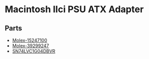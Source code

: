 # Macintosh IIci PSU ATX Adapter

## Parts

* [Molex-15247100](https://jlcpcb.com/partdetail/Molex-15247100/C586537)
* [Molex-39299247](https://jlcpcb.com/partdetail/Molex-39299247/C587484)
* [SN74LVC1G04DBVR](https://jlcpcb.com/partdetail/TexasInstruments-SN74LVC1G04DBVR/C7827)

